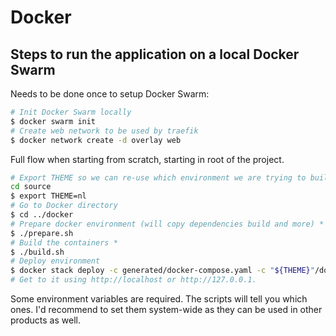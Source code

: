 # Docker

## Steps to run the application on a local Docker Swarm

Needs to be done once to setup Docker Swarm:

```bash
# Init Docker Swarm locally
$ docker swarm init
# Create web network to be used by traefik
$ docker network create -d overlay web
```

Full flow when starting from scratch, starting in root of the project.

```bash
# Export THEME so we can re-use which environment we are trying to build and deploy
cd source
$ export THEME=nl
# Go to Docker directory
$ cd ../docker
# Prepare docker environment (will copy dependencies build and more) *
$ ./prepare.sh
# Build the containers *
$ ./build.sh
# Deploy environment
$ docker stack deploy -c generated/docker-compose.yaml -c "${THEME}"/docker-compose.traefik.yaml "${THEME}"
# Get to it using http://localhost or http://127.0.0.1.
```

Some environment variables are required. The scripts will tell you which ones. I'd recommend to set them system-wide as they can be used in other products as well.
